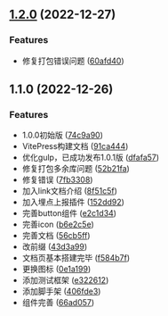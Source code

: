 

## [1.2.0](https://e.coding.net/yummy1/cicd/imm-ui/compare/1.1.0...1.2.0) (2022-12-27)


### Features

* 修复打包错误问题 ([60afd40](https://e.coding.net/yummy1/cicd/imm-ui/commit/60afd40cdd7629c7a2e027ff029eaba155b10779))

## 1.1.0 (2022-12-26)


### Features

* 1.0.0初始版 ([74c9a90](https://e.coding.net/yummy1/cicd/imm-ui/commit/74c9a90ab5d661efcc6281a7e1932e67b9c8092b))
* VitePress构建文档 ([91ca444](https://e.coding.net/yummy1/cicd/imm-ui/commit/91ca444ee9a301f55b5aa280f7fa030c097d3a98))
* 优化gulp，已成功发布1.0.1版 ([dfafa57](https://e.coding.net/yummy1/cicd/imm-ui/commit/dfafa577fe1a90ab0a27f2b1e92bbe42325cfbaf))
* 修复打包多余库问题 ([52b21fa](https://e.coding.net/yummy1/cicd/imm-ui/commit/52b21fadacbe8d02f1f913d9ecdd24caf61d60d2))
* 修复错误 ([7fb3308](https://e.coding.net/yummy1/cicd/imm-ui/commit/7fb3308a228db72c0870d770380de8ccb5cf25db))
* 加入link文档介绍 ([8f51c5f](https://e.coding.net/yummy1/cicd/imm-ui/commit/8f51c5f48b13ff5d09263dcea58fb1d1c0150413))
* 加入埋点上报插件 ([152dd92](https://e.coding.net/yummy1/cicd/imm-ui/commit/152dd920725e9ac96dcd8650e9019b7388021391))
* 完善button组件 ([e2c1d34](https://e.coding.net/yummy1/cicd/imm-ui/commit/e2c1d34ec6ab2307dffabbe3f52b1edf5bd5b62a))
* 完善icon ([b6e2c5e](https://e.coding.net/yummy1/cicd/imm-ui/commit/b6e2c5e3743bcb3a7b6c8bf3ffc5462358f6b9a0))
* 完善文档 ([56cb5ff](https://e.coding.net/yummy1/cicd/imm-ui/commit/56cb5ff1ef9f835e698faf751772ae36a0cd0393))
* 改前缀 ([43d3a99](https://e.coding.net/yummy1/cicd/imm-ui/commit/43d3a99b349096783b9133fa91aed050c35bbcd9))
* 文档页基本搭建完毕 ([f584b7f](https://e.coding.net/yummy1/cicd/imm-ui/commit/f584b7fea584d0c0df257c4a2dd4cb0f3d93d4cf))
* 更换图标 ([0e1a199](https://e.coding.net/yummy1/cicd/imm-ui/commit/0e1a199fe89625260106829938b1364b52ee51fd))
* 添加测试框架 ([e322612](https://e.coding.net/yummy1/cicd/imm-ui/commit/e322612b31001058d856d337369667f6e641f359))
* 添加脚手架 ([406fde3](https://e.coding.net/yummy1/cicd/imm-ui/commit/406fde347d21e077bdc840b6c0c529ec9ef7280a))
* 组件完善 ([66ad057](https://e.coding.net/yummy1/cicd/imm-ui/commit/66ad057d64a2143257515088abc539f5aa555acf))